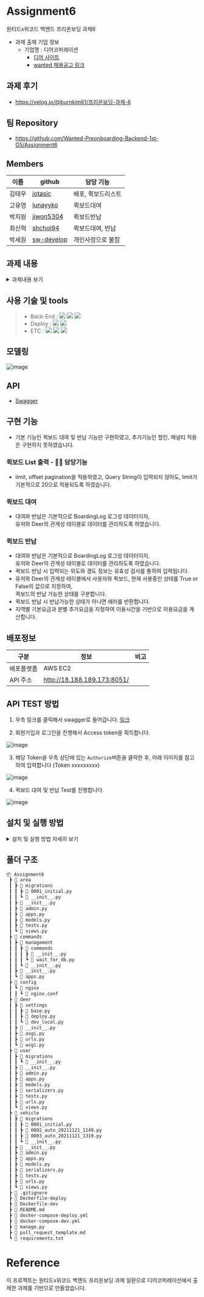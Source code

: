 # Assignment6

원티드x위코드 백엔드 프리온보딩 과제6
- 과제 출제 기업 정보
  - 기업명 : 디어코퍼레이션
    - [디어 사이트](https://web.deering.co/)
    - [wanted 채용공고 링크](https://www.wanted.co.kr/wd/59051)

## 과제 후기
- https://velog.io/@burnkim61/프리온보딩-과제-6

## 팀 Repository
- https://github.com/Wanted-Preonboarding-Backend-1st-G5/Assignment6


## Members
| 이름 | github                                    | 담당 기능      |
|-----|--------------------------------------------|------------ |
|김태우 |[jotasic](https://github.com/jotasic)       | 배포, 퀵보드리스트 |
|고유영 |[lunayyko](https://github.com/lunayyko)     | 퀵보드대여     |
|박지원 |[jiwon5304](https://github.com/jiwon5304)   | 퀵보드반납     |
|최신혁 |[shchoi94](https://github.com/shchoi94)     | 퀵보드대여, 반납|
|박세원 |[sw-develop](https://github.com/sw-develop) | 개인사정으로 불참|

## 과제 내용
<details>
<summary>과제내용 보기</summary>
<div markdown="1">
  
### **[필수 포함 사항]**
- READ.ME 작성
    - 프로젝트 빌드, 자세한 실행 방법 명시
    - 구현 방법과 이유에 대한 간략한 설명
    - 완료된 시스템이 배포된 서버의 주소
    - 해당 과제를 진행하면서 회고 내용 블로그 포스팅
- Swagger나 Postman을 이용하여 API 테스트 가능하도록 구현

### 주요 평가 사항
- 주어진 정보를 기술적으로 설계하고 구현할 수 있는 역량
- 확장성을 고려한 시스템 설계 및 구현

### 과제 안내
디어는 사용자의 요금을 계산하기 위해 다양한 상황을 고려합니다. 
- 우선 지역별로 다양한 요금제를 적용하고 있습니다. 예를 들어 건대에서 이용하는 유저는 기본요금 790원에 분당요금 150원, 여수에서 이용하는 유저는 기본요금 300원에 분당요금 70원으로 적용됩니다.
- 할인 조건도 있습니다. 사용자가 파킹존에서 반납하는 경우 요금의 30%를 할인해주며, 사용자가 마지막 이용으로부터 30분 이내에 다시 이용하면 기본요금을 면제해줍니다.
- 벌금 조건도 있습니다. 사용자가 지역 바깥에 반납한 경우 얼마나 멀리 떨어져있는지 거리에 비례하는 벌금을 부과하며, 반납 금지로 지정된 구역에 반납하면 6,000원의 벌금을 요금에 추과로 부과합니다.
- 예외도 있는데, 킥보드가 고장나서 정상적인 이용을 못하는 경우의 유저들을 배려하여 1분 이내의 이용에는 요금을 청구하지 않고 있습니다.

최근에 다양한 할인과 벌금을 사용하여 지자체와 협력하는 경우가 점점 많아지고 있어 요금제에 새로운 할인/벌금 조건을 추가하는 일을 쉽게 만드려고 합니다. 어떻게 하면 앞으로 발생할 수 있는 다양한 할인과 벌금 조건을 기존의 요금제에 쉽게 추가할 수 있는 소프트웨어를 만들 수 있을까요? 

우선은 사용자의 이용에 관한 정보를 알려주면 현재의 요금 정책에 따라 요금을 계산해주는 API를 만들어주세요. 그 다음은, 기능을 유지한 채로 새로운 할인이나 벌금 조건이 쉽게 추가될 수 있게 코드를 개선하여 최종 코드를 만들어주세요.


**다음과 같은 정보들이 도움이 될 것 같아요.**
- 요금제가 사용자 입장에서 합리적이고 이해가 쉬운 요금제라면 좋을 것 같아요.
- 앞으로도 할인과 벌금 조건은 새로운 조건이 굉장히 많이 추가되거나 변경될 것 같아요.
- 가장 최근의 할인/벌금 조건의 변경은 `특정 킥보드는 파킹존에 반납하면 무조건 무료` 였습니다.


**이용에는 다음과 같은 정보들이 있습니다.**
```
use_deer_name (사용자가 이용한 킥보드의 이름)
use_end_lat, use_end_lng (사용자가 이용을 종료할 때 위도 경도)
use_start_at, use_end_at (사용자가 이용을 시작하고 종료한 시간)
```

**데이터베이스에는 킥보드에 대해 다음과 같은 정보들이 있습니다.**
```
deer_name (킥보드의 이름으로 고유한 값)
deer_area_id (킥보드가 현재 위치한 지역의 아이디)
```

**데이터베이스에는 지역에 대해 다음과 같은 정보들이 있습니다.**
```
area_id (지역 아이디로 고유한 값)
area_bounday (지역을 표시하는 MySQL spatial data로 POLYGON)
area_center (지역의 중심점)
area_coords (지역의 경계를 표시하는 위도, 경도로 이루어진 점의 리스트)
```

**데이터베이스에는 파킹존에 대해 다음과 같은 정보들이 있습니다.**

```
parkingzone_id (파킹존 아이디로 고유한 값)
parkingzone_center_lat, parkingzone_center_lng (파킹존 중심 위도, 경도)
parkingzone_radius (파킹존의 반지름)
```

**데이터베이스에는 반납금지구역에 대해 다음과 같은 정보들이 있습니다.**
```
forbidden_area_id (반납금지구역 아이디로 고유한 값)
forbidden_area_boundary (반납금지구역을 표시하는 MySQL spatial data로 POLYGON)
forbidden_area_coords (반납금지구역의 경계를 표시하는 위도, 경도로 이루어진 점의 리스트)
```
</div>
</details>

## 사용 기술 및 tools
> - Back-End :  <img src="https://img.shields.io/badge/Python 3.8-3776AB?style=for-the-badge&logo=Python&logoColor=white"/>&nbsp;<img src="https://img.shields.io/badge/Django 3.2-092E20?style=for-the-badge&logo=Django&logoColor=white"/>&nbsp;<img src="https://img.shields.io/badge/Mysql 8.0-4479A1?style=for-the-badge&logo=Mysql&logoColor=white"/>
> - Deploy : <img src="https://img.shields.io/badge/AWS_EC2-232F3E?style=for-the-badge&logo=Amazon&logoColor=white"/>&nbsp;<img src="https://img.shields.io/badge/Docker-0052CC?style=for-the-badge&logo=Docker&logoColor=white"/>
> - ETC :  <img src="https://img.shields.io/badge/Git-F05032?style=for-the-badge&logo=Git&logoColor=white"/>&nbsp;<img src="https://img.shields.io/badge/Github-181717?style=for-the-badge&logo=Github&logoColor=white"/>&nbsp;<img src="https://img.shields.io/badge/SWAGGER-5B8C04?style=for-the-badge&logo=Swagger&logoColor=white"/>&nbsp;

## 모델링
![image](https://user-images.githubusercontent.com/8219812/142760881-8545f6f7-1068-4fd2-91fe-4ccb76ad9a61.png)


## API
- [Swagger](http://18.188.189.173:8051/docs/swagger/)

## 구현 기능
- 기본 기능인 퀵보드 대여 및 반납 기능만 구현하였고, 추가기능인 할인, 패널티 적용은 구현하지 못하였습니다.

### 퀵보드 List 출력 - 🙋‍♂️ 담당기능
- limit, offset pagination을 적용하였고, Query String이 입력되지 않아도, limit가 기본적으로 20으로 적용되도록 하였습니다.

### 퀵보드 대여
- 대여와 반납은 기본적으로 BoardingLog 로그성 데이터이자,   
  유저와 Deer의 관계성 테이블로 데이터를 관리하도록 하였습니다.

### 퀵보드 반납
- 대여와 반납은 기본적으로 BoardingLog 로그성 데이터이자,   
  유저와 Deer의 관계성 테이블로 데이터를 관리하도록 하였습니다.
- 퀵보드 반납 시 입력되는 위도와 경도 정보는 유효성 검사를 통하여 입력됩니다.
- 유저와 Deer의 관계성 테이블에서 사용자와 퀵보드, 현재 사용중인 상태를 True or False의 값으로 지정하여,   
  퀵보드의 반납 가능한 상태를 구분합니다.
- 퀵보드 반납 시 반납가능한 상태가 아니면 에러를 반환합니다.
- 지역별 기본요금과 분별 추가요금을 지정하여 이용시간을 기반으로 이용요금을 계산합니다.


## 배포정보
|구분   |  정보          |비고|
|-------|----------------|----|
|배포플랫폼 | AWS EC2    |    |
|API 주소 |http://18.188.189.173:8051/          |    |


## API TEST 방법
1. 우측 링크를 클릭해서 swagger로 들어갑니다. [링크](http://18.188.189.173:8051/docs/swagger/)

2. 회원가입과 로그인을 진행해서 Access token을 획득합니다.

![image](https://user-images.githubusercontent.com/8219812/142761053-766dfa92-d149-4f86-a744-cb83179b130a.png)


3. 해당 Token을 우측 상단에 있는 `Authorize`버튼을 클릭한 후, 아래 이미지를 참고하여 입력합니다 (Token xxxxxxxxx)

![image](https://user-images.githubusercontent.com/8219812/142761033-67614029-8746-4318-8948-d4664a7b02ce.png)


4. 퀵보드 대여 및 반납 Test를 진행합니다.

![image](https://user-images.githubusercontent.com/8219812/142761079-dd7505f3-cbb3-46dd-972b-e6f2ae063db5.png)


## 설치 및 실행 방법
<details>
<summary>설치 및 실행 방법 자세히 보기</summary>
<div markdown="1">
  
###  Local 개발 및 테스트용

1. 해당프로젝트를 clone 하고, 프로젝트 폴더로 들어간다.
    ```bash
    git clone https://github.com/Wanted-Preonboarding-Backend-1st-G5/Assignment6
    cd Assignment6
    ```

2. 가상 환경을 만들고 프로젝트에 사용한 python package를 받는다.
    ```bash
    conda create --name Assignment6 python=3.8
    conda actvate Assignment6
    pip install -r requirements.txt
    ```

3. db를 table 구조를 최신 model에 맞게 설정한다.
    ```bash
    python manage.py migrate
    ```

4. 서버를 실행한다.
    ```bash
    python manage.py runserver 0.0.0.0:8000
    ```

###  배포용 
1. 해당프로젝트를 clone 하고, 프로젝트 폴더로 들어간다.
  ```bash
  git clone https://github.com/Wanted-Preonboarding-Backend-1st-G5/Assignment6
  cd Assignment6
  ```
2. docker를 실행해서 서버를 구동한다.
  ```bash
  docker-compose -f ./docker-compose-deploy.yml up --build -d
  ```
</div>
</details>

## 폴더 구조
```bash
📦 Assignment6
 ┣ 📂 area
 ┃ ┣ 📂 migrations
 ┃ ┃ ┣ 📜 0001_initial.py
 ┃ ┃ ┗ 📜 __init__.py
 ┃ ┣ 📜 __init__.py
 ┃ ┣ 📜 admin.py
 ┃ ┣ 📜 apps.py
 ┃ ┣ 📜 models.py
 ┃ ┣ 📜 tests.py
 ┃ ┗ 📜 views.py
 ┣ 📂 commands
 ┃ ┣ 📂 management
 ┃ ┃ ┣ 📂 commands
 ┃ ┃ ┃ ┣ 📜 __init__.py
 ┃ ┃ ┃ ┗ 📜 wait_for_db.py
 ┃ ┃ ┗ 📜 __init__.py
 ┃ ┣ 📜 __init__.py
 ┃ ┗ 📜 apps.py
 ┣ 📂 config
 ┃ ┗ 📂 nginx
 ┃ ┃ ┗ 📜 nginx.conf
 ┣ 📂 deer
 ┃ ┣ 📂 settings
 ┃ ┃ ┣ 📜 base.py
 ┃ ┃ ┣ 📜 deploy.py
 ┃ ┃ ┗ 📜 dev_local.py
 ┃ ┣ 📜 __init__.py
 ┃ ┣ 📜 asgi.py
 ┃ ┣ 📜 urls.py
 ┃ ┗ 📜 wsgi.py
 ┣ 📂 user
 ┃ ┣ 📂 migrations
 ┃ ┃ ┗ 📜 __init__.py
 ┃ ┣ 📜 __init__.py
 ┃ ┣ 📜 admin.py
 ┃ ┣ 📜 apps.py
 ┃ ┣ 📜 models.py
 ┃ ┣ 📜 serializers.py
 ┃ ┣ 📜 tests.py
 ┃ ┣ 📜 urls.py
 ┃ ┗ 📜 views.py
 ┣ 📂 vehicle
 ┃ ┣ 📂 migrations
 ┃ ┃ ┣ 📜 0001_initial.py
 ┃ ┃ ┣ 📜 0002_auto_20211121_1149.py
 ┃ ┃ ┣ 📜 0003_auto_20211121_1319.py
 ┃ ┃ ┗ 📜 __init__.py
 ┃ ┣ 📜 __init__.py
 ┃ ┣ 📜 admin.py
 ┃ ┣ 📜 apps.py
 ┃ ┣ 📜 models.py
 ┃ ┣ 📜 serializers.py
 ┃ ┣ 📜 tests.py
 ┃ ┣ 📜 urls.py
 ┃ ┗ 📜 views.py
 ┣ 📜 .gitignore
 ┣ 📜 Dockerfile-deploy
 ┣ 📜 Dockerfile-dev
 ┣ 📜 README.md
 ┣ 📜 docker-compose-deploy.yml
 ┣ 📜 docker-compose-dev.yml
 ┣ 📜 manage.py
 ┣ 📜 pull_request_template.md
 ┗ 📜 requirements.txt
```

# Reference
이 프로젝트는 원티드x위코드 백엔드 프리온보딩 과제 일환으로 디어코퍼레이션에서 출제한 과제를 기반으로 만들었습니다.
